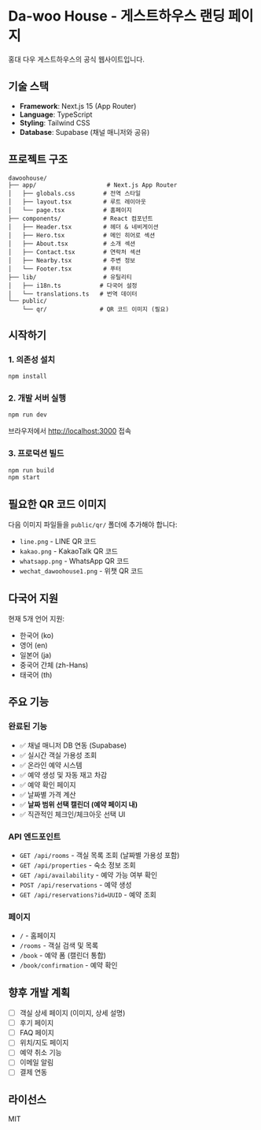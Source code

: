 # Da-woo House - 게스트하우스 랜딩 페이지

홍대 다우 게스트하우스의 공식 웹사이트입니다.

## 기술 스택

- **Framework**: Next.js 15 (App Router)
- **Language**: TypeScript
- **Styling**: Tailwind CSS
- **Database**: Supabase (채널 매니저와 공유)

## 프로젝트 구조

```
dawoohouse/
├── app/                    # Next.js App Router
│   ├── globals.css        # 전역 스타일
│   ├── layout.tsx         # 루트 레이아웃
│   └── page.tsx           # 홈페이지
├── components/            # React 컴포넌트
│   ├── Header.tsx         # 헤더 & 네비게이션
│   ├── Hero.tsx           # 메인 히어로 섹션
│   ├── About.tsx          # 소개 섹션
│   ├── Contact.tsx        # 연락처 섹션
│   ├── Nearby.tsx         # 주변 정보
│   └── Footer.tsx         # 푸터
├── lib/                   # 유틸리티
│   ├── i18n.ts           # 다국어 설정
│   └── translations.ts   # 번역 데이터
└── public/
    └── qr/               # QR 코드 이미지 (필요)

```

## 시작하기

### 1. 의존성 설치

```bash
npm install
```

### 2. 개발 서버 실행

```bash
npm run dev
```

브라우저에서 [http://localhost:3000](http://localhost:3000) 접속

### 3. 프로덕션 빌드

```bash
npm run build
npm start
```

## 필요한 QR 코드 이미지

다음 이미지 파일들을 `public/qr/` 폴더에 추가해야 합니다:

- `line.png` - LINE QR 코드
- `kakao.png` - KakaoTalk QR 코드
- `whatsapp.png` - WhatsApp QR 코드
- `wechat_dawoohouse1.png` - 위챗 QR 코드

## 다국어 지원

현재 5개 언어 지원:
- 한국어 (ko)
- 영어 (en)
- 일본어 (ja)
- 중국어 간체 (zh-Hans)
- 태국어 (th)

## 주요 기능

### 완료된 기능
- ✅ 채널 매니저 DB 연동 (Supabase)
- ✅ 실시간 객실 가용성 조회
- ✅ 온라인 예약 시스템
- ✅ 예약 생성 및 자동 재고 차감
- ✅ 예약 확인 페이지
- ✅ 날짜별 가격 계산
- ✅ **날짜 범위 선택 캘린더 (예약 페이지 내)**
- ✅ 직관적인 체크인/체크아웃 선택 UI

### API 엔드포인트
- `GET /api/rooms` - 객실 목록 조회 (날짜별 가용성 포함)
- `GET /api/properties` - 숙소 정보 조회
- `GET /api/availability` - 예약 가능 여부 확인
- `POST /api/reservations` - 예약 생성
- `GET /api/reservations?id=UUID` - 예약 조회

### 페이지
- `/` - 홈페이지
- `/rooms` - 객실 검색 및 목록
- `/book` - 예약 폼 (캘린더 통합)
- `/book/confirmation` - 예약 확인

## 향후 개발 계획

- [ ] 객실 상세 페이지 (이미지, 상세 설명)
- [ ] 후기 페이지
- [ ] FAQ 페이지
- [ ] 위치/지도 페이지
- [ ] 예약 취소 기능
- [ ] 이메일 알림
- [ ] 결제 연동

## 라이선스

MIT
